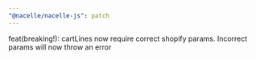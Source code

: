 ```yaml
---
"@nacelle/nacelle-js": patch
---
```


feat(breaking!): cartLines now require correct shopify params.  Incorrect params will now throw an error

